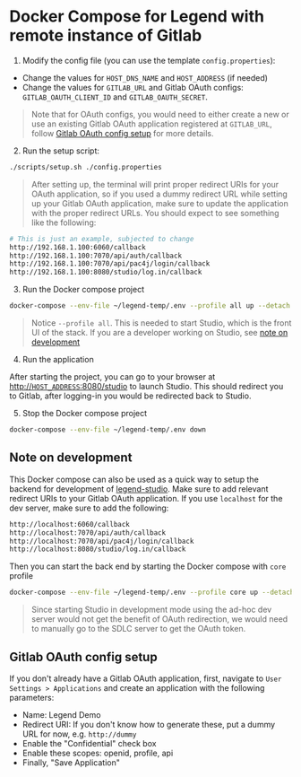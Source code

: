 # Docker Compose for Legend with remote instance of Gitlab

1. Modify the config file (you can use the template `config.properties`):

- Change the values for `HOST_DNS_NAME` and `HOST_ADDRESS` (if needed)
- Change the values for `GITLAB_URL` and Gitlab OAuth configs: `GITLAB_OAUTH_CLIENT_ID` and `GITLAB_OAUTH_SECRET`.

> Note that for OAuth configs, you would need to either create a new or use an existing Gitlab OAuth application registered at `GITLAB_URL`, follow [Gitlab OAuth config setup](#gitlab-oauth-config-setup) for more details.

2. Run the setup script:

```sh
./scripts/setup.sh ./config.properties
```

> After setting up, the terminal will print proper redirect URIs for your OAuth application, so if you used a dummy redirect URL while setting up your Gitlab OAuth application, make sure to update the application with the proper redirect URLs. You should expect to see something like the following:

```sh
# This is just an example, subjected to change
http://192.168.1.100:6060/callback
http://192.168.1.100:7070/api/auth/callback
http://192.168.1.100:7070/api/pac4j/login/callback
http://192.168.1.100:8080/studio/log.in/callback
```

3. Run the Docker compose project

```sh
docker-compose --env-file ~/legend-temp/.env --profile all up --detach
```

> Notice `--profile all`. This is needed to start Studio, which is the front UI of the stack. If you are a developer working on Studio, see [note on development](#note-on-development)

4. Run the application

After starting the project, you can go to your browser at [http://`HOST_ADDRESS`:8080/studio]() to launch Studio. This should redirect you to Gitlab, after logging-in you would be redirected back to Studio.

5. Stop the Docker compose project

```sh
docker-compose --env-file ~/legend-temp/.env down
```

## Note on development

This Docker compose can also be used as a quick way to setup the backend for development of [legend-studio](https://github.com/finos/legend-studio). Make sure to add relevant redirect URIs to your Gitlab OAuth application. If you use `localhost` for the dev server, make sure to add the following:

```sh
http://localhost:6060/callback
http://localhost:7070/api/auth/callback
http://localhost:7070/api/pac4j/login/callback
http://localhost:8080/studio/log.in/callback
```

Then you can start the back end by starting the Docker compose with `core` profile

```sh
docker-compose --env-file ~/legend-temp/.env --profile core up --detach
```

> Since starting Studio in development mode using the ad-hoc dev server would not get the benefit of OAuth redirection, we would need to manually go to the SDLC server to get the OAuth token.

## Gitlab OAuth config setup

If you don't already have a Gitlab OAuth application, first, navigate to `User Settings > Applications` and create an application with the following parameters:

- Name: Legend Demo
- Redirect URI: If you don't know how to generate these, put a dummy URL for now, e.g. `http://dummy`
- Enable the "Confidential" check box
- Enable these scopes: openid, profile, api
- Finally, "Save Application"
